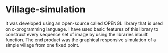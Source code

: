 # Village-simulation
It was developed using an open-source called OPENGL library that is used on c-programming language. I have used basic features of this library to construct every sequence set of image by using the libraries inbuilt function. The end product was the graphical responsive simulation of a simple village from one fixed point. 
